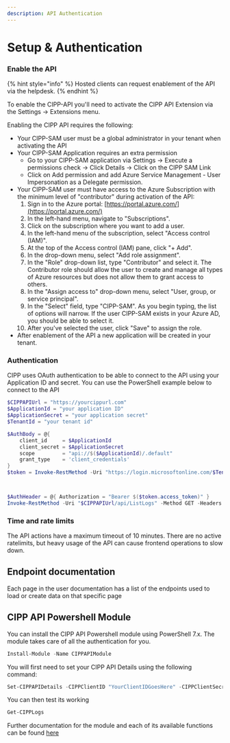 ```yaml
---
description: API Authentication
---
```


# Setup & Authentication

### Enable the API

{% hint style="info" %}
Hosted clients can request enablement of the API via the helpdesk.
{% endhint %}

To enable the CIPP-API you'll need to activate the CIPP API Extension via the Settings -> Extensions menu.

Enabling the CIPP API requires the following:

* Your CIPP-SAM user must be a global administrator in your tenant when activating the API
* Your CIPP-SAM Application requires an extra permission
  * Go to your CIPP-SAM application via Settings -> Execute a permissions check -> Click Details -> Click on the CIPP SAM Link
  * Click on Add permission and add Azure Service Management - User Impersonation as a Delegate permission.
* Your CIPP-SAM user must have access to the Azure Subscription with the minimum level of "contributor" during activation of the API:
  1. Sign in to the Azure portal: [https://portal.azure.com/](https://portal.azure.com/)
  2. In the left-hand menu, navigate to "Subscriptions".
  3. Click on the subscription where you want to add a user.
  4. In the left-hand menu of the subscription, select "Access control (IAM)".
  5. At the top of the Access control (IAM) pane, click "+ Add".
  6. In the drop-down menu, select "Add role assignment".
  7. In the "Role" drop-down list, type "Contributor" and select it. The Contributor role should allow the user to create and manage all types of Azure resources but does not allow them to grant access to others.
  8. In the "Assign access to" drop-down menu, select "User, group, or service principal".
  9. In the "Select" field, type "CIPP-SAM". As you begin typing, the list of options will narrow. If the user CIPP-SAM exists in your Azure AD, you should be able to select it.
  10. After you've selected the user, click "Save" to assign the role.
* After enablement of the API a new application will be created in your tenant.

### Authentication

CIPP uses OAuth authentication to be able to connect to the API using your Application ID and secret. You can use the PowerShell example below to connect to the API

```powershell
$CIPPAPIUrl = "https://yourcippurl.com"
$ApplicationId = "your application ID"
$ApplicationSecret = "your application secret"
$TenantId = "your tenant id"

$AuthBody = @{
    client_id     = $ApplicationId
    client_secret = $ApplicationSecret
    scope         = "api://$($ApplicationId)/.default"
    grant_type    = 'client_credentials'
}
$token = Invoke-RestMethod -Uri "https://login.microsoftonline.com/$TenantId/oauth2/v2.0/token" -Method POST -Body $AuthBody



$AuthHeader = @{ Authorization = "Bearer $($token.access_token)" }
Invoke-RestMethod -Uri "$CIPPAPIUrl/api/ListLogs" -Method GET -Headers $AuthHeader -ContentType "application/json"

```

### Time and rate limits

The API actions have a maximum timeout of 10 minutes. There are no active ratelimits, but heavy usage of the API can cause frontend operations to slow down.

## Endpoint documentation

Each page in the user documentation has a list of the endpoints used to load or create data on that specific page

## CIPP API Powershell Module

You can install the CIPP API Powershell module using PowerShell 7.x. The module takes care of all the authentication for you.

```powershell
Install-Module -Name CIPPAPIModule
```

You will first need to set your CIPP API Details using the following command:

```powershell
Set-CIPPAPIDetails -CIPPClientID "YourClientIDGoesHere" -CIPPClientSecret "YourClientSecretGoesHere" -CIPPAPIUrl "https://your.cipp.apiurl" -TenantID "YourTenantID"
```

You can then test its working

```powershell
Get-CIPPLogs
```

Further documentation for the module and each of its available functions can be found [here](https://github.com/BNWEIN/CIPPAPIModule/)

